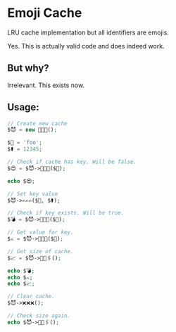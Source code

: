 # Emoji Cache

LRU cache implementation but all identifiers are emojis.

Yes. This is actually valid code and does indeed work.

## But why?

Irrelevant. This exists now.

## Usage:

```php
// Create new cache
$😈 = new 🐆🐆🐆();

$🔑 = 'foo';
$⚰️ = 12345;

// Check if cache has key. Will be false.
$😍 = $😈->🤔🤔🤔($🔑);

echo $😍;

// Set key value
$😈->✍️✍️✍️($🔑, $⚰️);

// Check if key exists. Will be true.
$💣 = $😈->🤔🤔🤔($🔑);

// Get value for key.
$⚔️ = $😈->🤔🤞😃($🔑);

// Get size of cache.
$📈 = $😈->👙💩🖇();

echo $💣;
echo $⚔️;
echo $📈;

// Clear cache.
$😈->❌❌❌();

// Check size again.
echo $😈->👙💩🖇();

```
